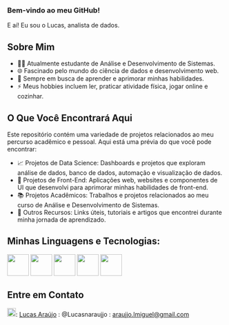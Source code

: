 ### Bem-vindo ao meu GitHub!

E aí! Eu sou o Lucas, analista de dados.

## Sobre Mim

- 👨‍💻 Atualmente estudante de Análise e Desenvolvimento de Sistemas.
- 🌐 Fascinado pelo mundo do ciência de dados e desenvolvimento web.
- 🚀 Sempre em busca de aprender e aprimorar minhas habilidades.
- ⚡ Meus hobbies incluem ler, praticar atividade física, jogar online e cozinhar.

## O Que Você Encontrará Aqui

Este repositório contém uma variedade de projetos relacionados ao meu percurso acadêmico e pessoal. Aqui está uma prévia do que você pode encontrar:

- 📈 Projetos de Data Science: Dashboards e projetos que exploram análise de dados, banco de dados, automação e visualização de dados.
- 🌟 Projetos de Front-End: Aplicações web, websites e componentes de UI que desenvolvi para aprimorar minhas habilidades de front-end.
- 📚 Projetos Acadêmicos: Trabalhos e projetos relacionados ao meu curso de Análise e Desenvolvimento de Sistemas.
- 🔗 Outros Recursos: Links úteis, tutoriais e artigos que encontrei durante minha jornada de aprendizado.

## Minhas Linguagens e Tecnologias:

<div style = "display:inline">

<img width='50' height='50' src="https://cdn.jsdelivr.net/gh/devicons/devicon/icons/python/python-original.svg" />

<img width='50' height='50' src="https://cdn.jsdelivr.net/gh/devicons/devicon/icons/mysql/mysql-original.svg" />

<img width='50' height='50' src="https://cdn.jsdelivr.net/gh/devicons/devicon/icons/html5/html5-original.svg" />

<img width='50' height='50' src="https://cdn.jsdelivr.net/gh/devicons/devicon/icons/css3/css3-original.svg" />

<img width='50' height='50' src="https://cdn.jsdelivr.net/gh/devicons/devicon/icons/javascript/javascript-original.svg" />

</div>

## Entre em Contato 

<div>

<img width='20' height='20' src="https://cdn.jsdelivr.net/gh/devicons/devicon/icons/python/python-original.svg" />: [Lucas Araújo](https://www.linkedin.com/in/lucasperfil)
<i class="fa-brands fa-instagram" style="color: #ffffff;"></i> : @Lucasnaraujjo
<i class="fa-solid fa-envelope" style="color: #a41919;"></i> : araujjo.lmiguel@gmail.com
  
</div>


<!--
**LucasAraujjo/LucasAraujjo** is a ✨ _special_ ✨ repository because its `README.md` (this file) appears on your GitHub profile.

Here are some ideas to get you started:

- 🔭 I’m currently working on ...
- 🌱 I’m currently learning ...
- 👯 I’m looking to collaborate on ...
- 🤔 I’m looking for help with ...
- 💬 Ask me about ...
- 📫 How to reach me: ...
- 😄 Pronouns: ...
- ⚡ Fun fact: ...
-->

